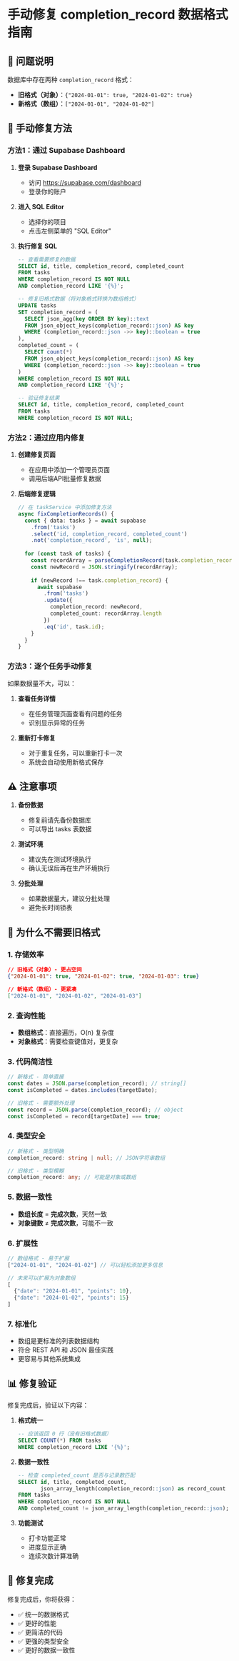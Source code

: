 # 手动修复 completion_record 数据格式指南

## 🎯 问题说明

数据库中存在两种 `completion_record` 格式：
- **旧格式（对象）**：`{"2024-01-01": true, "2024-01-02": true}`
- **新格式（数组）**：`["2024-01-01", "2024-01-02"]`

## 🔧 手动修复方法

### 方法1：通过 Supabase Dashboard

1. **登录 Supabase Dashboard**
   - 访问 https://supabase.com/dashboard
   - 登录你的账户

2. **进入 SQL Editor**
   - 选择你的项目
   - 点击左侧菜单的 "SQL Editor"

3. **执行修复 SQL**
   ```sql
   -- 查看需要修复的数据
   SELECT id, title, completion_record, completed_count 
   FROM tasks 
   WHERE completion_record IS NOT NULL 
   AND completion_record LIKE '{%}';
   
   -- 修复旧格式数据（将对象格式转换为数组格式）
   UPDATE tasks 
   SET completion_record = (
     SELECT json_agg(key ORDER BY key)::text
     FROM json_object_keys(completion_record::json) AS key
     WHERE (completion_record::json ->> key)::boolean = true
   ),
   completed_count = (
     SELECT count(*)
     FROM json_object_keys(completion_record::json) AS key
     WHERE (completion_record::json ->> key)::boolean = true
   )
   WHERE completion_record IS NOT NULL 
   AND completion_record LIKE '{%}';
   
   -- 验证修复结果
   SELECT id, title, completion_record, completed_count 
   FROM tasks 
   WHERE completion_record IS NOT NULL;
   ```

### 方法2：通过应用内修复

1. **创建修复页面**
   - 在应用中添加一个管理员页面
   - 调用后端API批量修复数据

2. **后端修复逻辑**
   ```typescript
   // 在 taskService 中添加修复方法
   async fixCompletionRecords() {
     const { data: tasks } = await supabase
       .from('tasks')
       .select('id, completion_record, completed_count')
       .not('completion_record', 'is', null);
     
     for (const task of tasks) {
       const recordArray = parseCompletionRecord(task.completion_record);
       const newRecord = JSON.stringify(recordArray);
       
       if (newRecord !== task.completion_record) {
         await supabase
           .from('tasks')
           .update({
             completion_record: newRecord,
             completed_count: recordArray.length
           })
           .eq('id', task.id);
       }
     }
   }
   ```

### 方法3：逐个任务手动修复

如果数据量不大，可以：

1. **查看任务详情**
   - 在任务管理页面查看有问题的任务
   - 识别显示异常的任务

2. **重新打卡修复**
   - 对于重复任务，可以重新打卡一次
   - 系统会自动使用新格式保存

## ⚠️ 注意事项

1. **备份数据**
   - 修复前请先备份数据库
   - 可以导出 tasks 表数据

2. **测试环境**
   - 建议先在测试环境执行
   - 确认无误后再在生产环境执行

3. **分批处理**
   - 如果数据量大，建议分批处理
   - 避免长时间锁表

## 🎯 为什么不需要旧格式

### 1. **存储效率**
```json
// 旧格式（对象）- 更占空间
{"2024-01-01": true, "2024-01-02": true, "2024-01-03": true}

// 新格式（数组）- 更紧凑
["2024-01-01", "2024-01-02", "2024-01-03"]
```

### 2. **查询性能**
- **数组格式**：直接遍历，O(n) 复杂度
- **对象格式**：需要检查键值对，更复杂

### 3. **代码简洁性**
```typescript
// 新格式 - 简单直接
const dates = JSON.parse(completion_record); // string[]
const isCompleted = dates.includes(targetDate);

// 旧格式 - 需要额外处理
const record = JSON.parse(completion_record); // object
const isCompleted = record[targetDate] === true;
```

### 4. **类型安全**
```typescript
// 新格式 - 类型明确
completion_record: string | null; // JSON字符串数组

// 旧格式 - 类型模糊
completion_record: any; // 可能是对象或数组
```

### 5. **数据一致性**
- **数组长度** = **完成次数**，天然一致
- **对象键数** ≠ **完成次数**，可能不一致

### 6. **扩展性**
```typescript
// 数组格式 - 易于扩展
["2024-01-01", "2024-01-02"] // 可以轻松添加更多信息

// 未来可以扩展为对象数组
[
  {"date": "2024-01-01", "points": 10},
  {"date": "2024-01-02", "points": 15}
]
```

### 7. **标准化**
- 数组是更标准的列表数据结构
- 符合 REST API 和 JSON 最佳实践
- 更容易与其他系统集成

## 📊 修复验证

修复完成后，验证以下内容：

1. **格式统一**
   ```sql
   -- 应该返回 0 行（没有旧格式数据）
   SELECT COUNT(*) FROM tasks 
   WHERE completion_record LIKE '{%}';
   ```

2. **数据一致性**
   ```sql
   -- 检查 completed_count 是否与记录数匹配
   SELECT id, title, completed_count,
          json_array_length(completion_record::json) as record_count
   FROM tasks 
   WHERE completion_record IS NOT NULL
   AND completed_count != json_array_length(completion_record::json);
   ```

3. **功能测试**
   - 打卡功能正常
   - 进度显示正确
   - 连续次数计算准确

## 🎉 修复完成

修复完成后，你将获得：
- ✅ 统一的数据格式
- ✅ 更好的性能
- ✅ 更简洁的代码
- ✅ 更强的类型安全
- ✅ 更好的数据一致性
